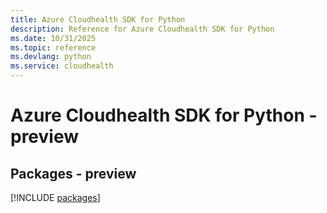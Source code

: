 ```yaml
---
title: Azure Cloudhealth SDK for Python
description: Reference for Azure Cloudhealth SDK for Python
ms.date: 10/31/2025
ms.topic: reference
ms.devlang: python
ms.service: cloudhealth
---
```

# Azure Cloudhealth SDK for Python - preview
## Packages - preview
[!INCLUDE [packages](cloudhealth-index.md)]